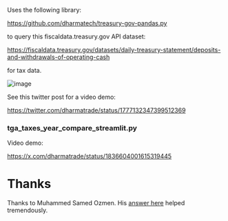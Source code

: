 Uses the following library:

https://github.com/dharmatech/treasury-gov-pandas.py

to query this fiscaldata.treasury.gov API dataset:

https://fiscaldata.treasury.gov/datasets/daily-treasury-statement/deposits-and-withdrawals-of-operating-cash

for tax data.

![image](https://github.com/dharmatech/tga_taxes.py/assets/20816/df9eae5f-cac3-45c9-890d-35c5020294b0)

See this twitter post for a video demo:

https://twitter.com/dharmatrade/status/1777132347399512369

### tga_taxes_year_compare_streamlit.py

Video demo:

https://x.com/dharmatrade/status/1836604001615319445

# Thanks

Thanks to Muhammed Samed Ozmen. His [answer here](https://stackoverflow.com/a/78287541/268581) helped tremendously.
